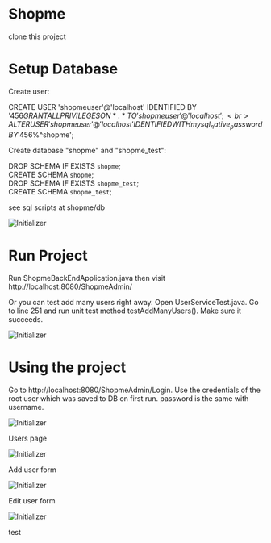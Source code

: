 # Shopme
clone this project

# Setup Database

Create user:

CREATE USER 'shopmeuser'@'localhost' IDENTIFIED BY '456$%^shopme';<br>
GRANT ALL PRIVILEGES ON * . * TO 'shopmeuser'@'localhost';<br>
ALTER USER 'shopmeuser'@'localhost' IDENTIFIED WITH mysql_native_password BY '456$%^shopme';<br>

Create database "shopme" and "shopme_test":

DROP SCHEMA IF EXISTS `shopme`;<br>
CREATE SCHEMA `shopme`;<br>
DROP SCHEMA IF EXISTS `shopme_test`;<br>
CREATE SCHEMA `shopme_test`;<br>

see sql scripts at shopme/db

![Initializer](https://raw.githubusercontent.com/raymond-tiongco/shopme/daryll-shopme/guides/database.png)

# Run Project

Run ShopmeBackEndApplication.java then visit http://localhost:8080/ShopmeAdmin/

Or you can test add many users right away.
Open UserServiceTest.java. Go to line 251 and run unit test 
method testAddManyUsers(). Make sure it succeeds.

![Initializer](https://raw.githubusercontent.com/raymond-tiongco/shopme/daryll-shopme/guides/unit-test-add-users.png)


# Using the project

Go to http://localhost:8080/ShopmeAdmin/Login. Use the credentials of the root user which was saved to DB on first run. password is the same with username.

![Initializer](https://raw.githubusercontent.com/raymond-tiongco/shopme/daryll-shopme/guides/login.png)

Users page

![Initializer](https://raw.githubusercontent.com/raymond-tiongco/shopme/daryll-shopme/guides/users.png)

Add user form

![Initializer](https://raw.githubusercontent.com/raymond-tiongco/shopme/daryll-shopme/guides/create-users.png)

Edit user form

![Initializer](https://raw.githubusercontent.com/raymond-tiongco/shopme/daryll-shopme/guides/edit-user.png)

test